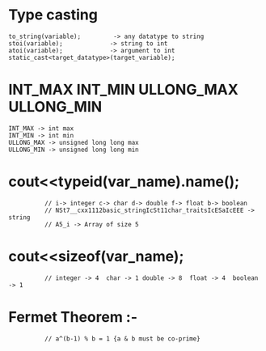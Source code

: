 # Type casting
```
to_string(variable);         -> any datatype to string
stoi(variable);             -> string to int
atoi(variable);             -> argument to int
static_cast<target_datatype>(target_variable);
```
# INT_MAX INT_MIN ULLONG_MAX ULLONG_MIN
```
INT_MAX -> int max
INT_MIN -> int min
ULLONG_MAX -> unsigned long long max
ULLONG_MIN -> unsigned long long min
```
# cout<<typeid(var_name).name();    
 ```         
           // i-> integer c-> char d-> double f-> float b-> boolean 
           // NSt7__cxx1112basic_stringIcSt11char_traitsIcESaIcEEE -> string
           // A5_i -> Array of size 5
  ```
# cout<<sizeof(var_name);    
 ```         
           // integer -> 4  char -> 1 double -> 8  float -> 4  boolean -> 1 
 ```
# Fermet Theorem :-  
 ```         
           // a^(b-1) % b = 1 {a & b must be co-prime} 
 ```
